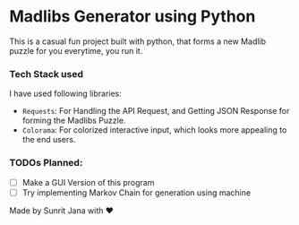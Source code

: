 # Madlibs Generator using Python

This is a casual fun project built with python, that forms a new Madlib puzzle for you everytime, you run it.

### Tech Stack used

I have used following libraries:

- `Requests`: For Handling the API Request, and Getting JSON Response for forming the Madlibs Puzzle.
- `Colorama`: For colorized interactive input, which looks more appealing to the end users.

### TODOs Planned:

- [ ] Make a GUI Version of this program
- [ ] Try implementing Markov Chain for generation using machine

Made by Sunrit Jana with ❤️
